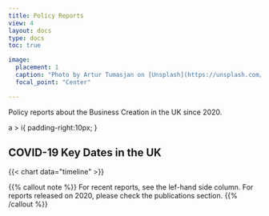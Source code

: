 ```yaml
---
title: Policy Reports
view: 4
layout: docs
type: docs
toc: true

image:
  placement: 1
  caption: "Photo by Artur Tumasjan on [Unsplash](https://unsplash.com/s/photos/report-uk?utm_source=unsplash&utm_medium=referral&utm_content=creditCopyText)"
  focal_point: "Center"

---
```


Policy reports about the Business Creation in the UK since 2020. 

a > i{
  padding-right:10px;
}

## <a ><i class="far fa-calendar-alt"></i> COVID-19 Key Dates in the UK</a>

{{< chart data="timeline" >}}


{{% callout note %}}
For recent reports, see the lef-hand side column.
For reports released on 2020, please check the publications section.
{{% /callout %}}

